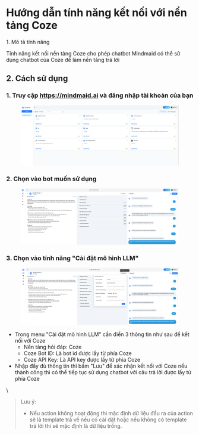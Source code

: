 # Hướng dẫn tính năng kết nối với nền tảng Coze

1\. Mô tả tính năng

Tính năng kết nối nền tảng Coze cho phép chatbot Mindmaid có thể sử dụng chatbot của Coze để làm nền tảng trả lời

## 2. Cách sử dụng

### 1. Truy cập https://mindmaid.ai và đăng nhập tài khoản của bạn

<figure><img src="../.gitbook/assets/image (72).png" alt=""><figcaption></figcaption></figure>

### 2. Chọn vào bot muốn sử dụng

<figure><img src="../.gitbook/assets/image (73).png" alt=""><figcaption></figcaption></figure>

### 3. Chọn vào tính năng "Cài đặt mô hình LLM"

<figure><img src="../.gitbook/assets/image (74).png" alt=""><figcaption></figcaption></figure>

* Trong menu "Cài đặt mô hình LLM" cần điền 3 thông tin như sau để kết nối với Coze
  * Nền tảng hỏi đáp: Coze
  * Coze Bot ID: Là bot id được lấy từ phía Coze
  * Coze API Key: Là API key được lấy từ phía Coze
* Nhập đầy đủ thông tin thì bấm "Lưu" để xác nhận kết nối với Coze nếu thành công thì có thể tiếp tục sử dụng chatbot với câu trả lời được lấy từ phía Coze





\


> Lưu ý:
>
> * Nếu action không hoạt động thì mặc định dữ liệu đầu ra của action sẽ là template trả về nếu có cài đặt hoặc nếu không có template trả lời thì sẽ mặc định là dữ liệu trống.
